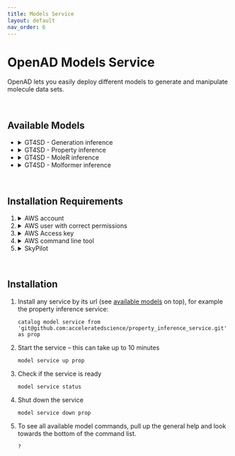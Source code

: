 ```yaml
---
title: Models Service
layout: default
nav_order: 6
---
```


<!--

DO NOT EDIT
-----------
This file is auto-generated.
To update it, consult instructions:
https://github.com/acceleratedscience/open-ad-toolkit/tree/main/docs

-->

# OpenAD Models Service

OpenAD lets you easily deploy different models to generate and manipulate molecule data sets.

<br>

## Available Models

-   <details><summary>GT4SD - Generation inference</summary>

    <br>
    <div markdown="block">

        git@github.com:acceleratedscience/generation_inference_service.git

    [GitHub](https://github.com/acceleratedscience/generation_inference_service.git)

    Lorem ipsum dolor sit amet, consectetur adipiscing elit. Vivamus non tellus vel arcu porttitor tincidunt. Curabitur efficitur sodales efficitur. Ut id dui ut mi sodales tempor non nec erat. Pellentesque consectetur, nibh quis tempor luctus, quam lacus sagittis libero, id viverra lectus est id ligula. Nam sem ex, molestie a arcu finibus, dapibus eleifend felis. Interdum et malesuada fames ac ante ipsum primis in faucibus. Sed laoreet elit vestibulum porta viverra.

    </div>
    </details>

-   <details><summary>GT4SD - Property inference</summary>

    <br>
    <div markdown="block">

        git@github.com:acceleratedscience/property_inference_service.git

    [GitHub](https://github.com/acceleratedscience/property_inference_service.git)

    Lorem ipsum dolor sit amet, consectetur adipiscing elit. Vivamus non tellus vel arcu porttitor tincidunt. Curabitur efficitur sodales efficitur. Ut id dui ut mi sodales tempor non nec erat. Pellentesque consectetur, nibh quis tempor luctus, quam lacus sagittis libero, id viverra lectus est id ligula. Nam sem ex, molestie a arcu finibus, dapibus eleifend felis. Interdum et malesuada fames ac ante ipsum primis in faucibus. Sed laoreet elit vestibulum porta viverra.

    </div>
    </details>

-   <details><summary>GT4SD - MoleR inference</summary>

    <br>
    <div markdown="block">

        git@github.com:acceleratedscience/moler_inference_service.git

    [GitHub](https://github.com/acceleratedscience/moler_inference_service.git)

    Lorem ipsum dolor sit amet, consectetur adipiscing elit. Vivamus non tellus vel arcu porttitor tincidunt. Curabitur efficitur sodales efficitur. Ut id dui ut mi sodales tempor non nec erat. Pellentesque consectetur, nibh quis tempor luctus, quam lacus sagittis libero, id viverra lectus est id ligula. Nam sem ex, molestie a arcu finibus, dapibus eleifend felis. Interdum et malesuada fames ac ante ipsum primis in faucibus. Sed laoreet elit vestibulum porta viverra.

    </div>
    </details>

-   <details><summary>GT4SD - Molformer inference</summary>

    <br>
    <div markdown="block">

        git@github.com:acceleratedscience/molformer_inference_service.git

    [GitHub](https://github.com/acceleratedscience/molformer_inference_service.git)

    Lorem ipsum dolor sit amet, consectetur adipiscing elit. Vivamus non tellus vel arcu porttitor tincidunt. Curabitur efficitur sodales efficitur. Ut id dui ut mi sodales tempor non nec erat. Pellentesque consectetur, nibh quis tempor luctus, quam lacus sagittis libero, id viverra lectus est id ligula. Nam sem ex, molestie a arcu finibus, dapibus eleifend felis. Interdum et malesuada fames ac ante ipsum primis in faucibus. Sed laoreet elit vestibulum porta viverra.

    </div>
    </details>

<br>

## Installation Requirements

1.  <details><summary>AWS account</summary>

    <div markdown="block">

    -   Head to [aws.com](https://aws.com/)
    -   Click the _[Create an AWS Account]_ button in the top right corner
    -   Follow instructions, including setting up a root user

    </div>
    </details>

2.  <details><summary>AWS user with correct permissions</summary>

    <div markdown="block">

    Starting from your [AWS dashboard]:

    -   Search for _"IAM"_ in the search bar
    -   From your [IAM dashboard], click _"[Users]"_ in the lefthand sidebar
    -   Click the _[Create user]_ button in the top right hand corner
    -   Leave the _"Provide user access to the AWS Management Console"_ box unchecked
    -   Up next on the _"Set Permissions"_ screen, select the third option: _"Attach policies directly"_
    -   In the box below, click the _[Create policy]_ button
    -   Create a new policy with minimal permissions for Skypilot, following thye [Skypilot instructions](https://skypilot.readthedocs.io/en/latest/cloud-setup/cloud-permissions/aws.html)
    -   On the next screen, search for the policy you just created, which would be called `minimal-skypilot-policy` per the instructions
    -   Finish the process to attach the policy to your user

    </div>
    </details>

3.  <details><summary>AWS Access key</summary>

    <div markdown="block">

    Starting from the [IAM dashboard]:

    -   Click _"[Users]"_ in the lefthand sidebar
    -   Click on the user you created in the previous step
    -   Click _"Create access key"_ on the right side of the summary on top
    -   Select the first option, _"Command Line Interface (CLI)"_ as use case
    -   Finish the process to create the access key
    -   Store the secret access key in your password manager, as you will not be able to access it after creation

    </div>
    </details>

4.  <details><summary>AWS command line tool</summary>

    <div markdown="block">

    Starting from a terminal window:

    -   Install `awscli`

            python -m pip install awscli

        > **Note:** For more nuanced instructions, please refer to [pypi](https://pypi.org/project/awscli/#getting-started)

    -   Add the credentials for the AWS user you set up in step 3.

            aws configure

        -   Your user's access key can be found in your [IAM dashboard] > [Users], however the secret access key should have been stored in your password manager or elsewhere.
        -   The fields _"Default region name"_ and _"Default output format"_ can be left blank

    </div>
    </details>

5.  <details><summary>SkyPilot</summary>

    <div markdown="block">

    [SkyPilot](https://skypilot.readthedocs.io/en/latest/getting-started/installation.html) is a framework for running AI and batch workloads on any infrastructure. We're using AWS.

    Starting from a terminal window:

    -   If you are running OpenAD in a virtual environment, make sure your virtual environment is activated. If you followed the [default installation instructions](../#installation), you should be able to run:

            source ~/ad-venv/bin/activate

    -   Install Skypilot for AWS

            pip install "skypilot[aws]"

    -   After installation, verify if you have cloud access

            sky check

    </div>
    </details>

<br>

## Installation

1.  Install any service by its url (see [available models](#available-models) on top), for example the property inference service:

        catalog model service from 'git@github.com:acceleratedscience/property_inference_service.git' as prop

1.  Start the service – this can take up to 10 minutes

        model service up prop

1.  Check if the service is ready

        model service status

1.  Shut down the service

        model service down prop

1.  To see all available model commands, pull up the general help and look towards the bottom of the command list.

        ?

[AWS Dashboard]: https://console.aws.amazon.com
[IAM Dashboard]: https://console.aws.amazon.com/iam
[Users]: https://console.aws.amazon.com/iam/home#/users